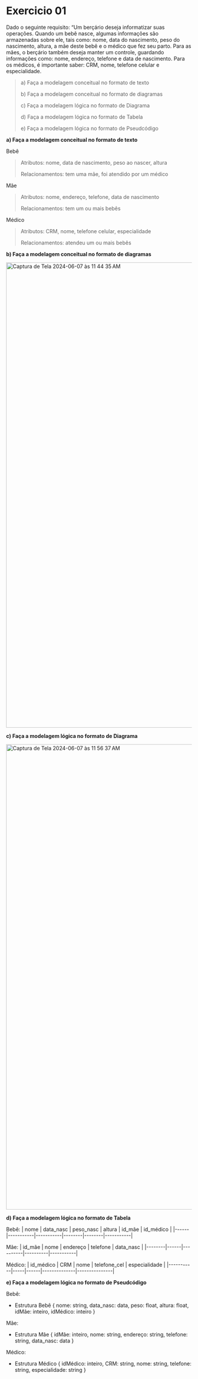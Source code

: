 # Exercicio 01

Dado o seguinte requisito:
“Um berçário deseja informatizar suas operações. Quando um bebê nasce, algumas informações são armazenadas sobre ele, tais como: nome, data do nascimento, peso do nascimento, altura, a mãe deste bebê e o médico que fez seu parto. Para as mães, o berçário também deseja manter um controle, guardando informações como: nome, endereço, telefone e data de nascimento. Para os médicos, é importante saber: CRM, nome, telefone celular e especialidade.
>a) Faça a modelagem conceitual no formato de texto
>
>b) Faça a modelagem conceitual no formato de diagramas
>
>c) Faça a modelagem lógica no formato de Diagrama
>
>d) Faça a modelagem lógica no formato de Tabela
>
>e) Faça a modelagem lógica no formato de Pseudcódigo

**a) Faça a modelagem conceitual no formato de texto**

Bebê
>
>Atributos: nome, data de nascimento, peso ao nascer, altura
>
>Relacionamentos: tem uma mãe, foi atendido por um médico
>
Mãe
>
>Atributos: nome, endereço, telefone, data de nascimento
>
>Relacionamentos: tem um ou mais bebês
>

Médico
>
>Atributos: CRM, nome, telefone celular, especialidade
>
>Relacionamentos: atendeu um ou mais bebês
>
**b) Faça a modelagem conceitual no formato de diagramas**

<img width="1261" alt="Captura de Tela 2024-06-07 às 11 44 35 AM" src="https://github.com/paularcsarruda/FAP-2024.1/assets/122739036/dc61b3c2-c506-4cee-83ff-d329c17fa709">

**c) Faça a modelagem lógica no formato de Diagrama**

<img width="1261" alt="Captura de Tela 2024-06-07 às 11 56 37 AM" src="https://github.com/paularcsarruda/FAP-2024.1/assets/122739036/ae200242-0497-46b0-b240-54b6ea25e274">


**d) Faça a modelagem lógica no formato de Tabela**

Bebê:
| nome | data_nasc | peso_nasc | altura | id_mãe | id_médico |
|------|-----------|-----------|--------|--------|-----------|

Mãe:
| id_mãe | nome | endereço | telefone | data_nasc |
|--------|------|----------|----------|-----------|

Médico:
| id_médico | CRM | nome | telefone_cel | especialidade |
|-----------|-----|------|--------------|---------------|


**e) Faça a modelagem lógica no formato de Pseudcódigo**

Bebê:
- Estrutura Bebê {
    nome: string,
    data_nasc: data,
    peso: float,
    altura: float,
    idMãe: inteiro,
    idMédico: inteiro
}

Mãe:
- Estrutura Mãe {
    idMãe: inteiro,
    nome: string,
    endereço: string,
    telefone: string,
    data_nasc: data
}

Médico:
- Estrutura Médico {
    idMédico: inteiro,
    CRM: string,
    nome: string,
    telefone: string,
    especialidade: string
}
